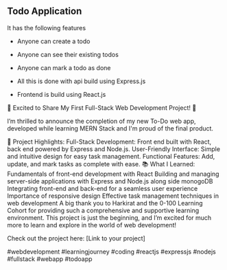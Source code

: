 ## Todo Application

It has the following features

- Anyone can create a todo

- Anyone can see their existing todos

- Anyone can mark a todo as done

- All this is done with api build using Express.js

- Frontend is build using React.js

🚀 Excited to Share My First Full-Stack Web Development Project! 🚀

I’m thrilled to announce the completion of my new To-Do web app, developed while learning MERN Stack and I'm proud of the final product.

🔧 Project Highlights:
Full-Stack Development: Front end built with React, back end powered by Express and Node.js.
User-Friendly Interface: Simple and intuitive design for easy task management.
Functional Features: Add, update, and mark tasks as complete with ease.
📚 What I Learned:
Fundamentals of front-end development with React
Building and managing server-side applications with Express and Node.js along side monogoDB
Integrating front-end and back-end for a seamless user experience
Importance of responsive design
Effective task management techniques in web development
A big thank you to Harkirat and the 0-100 Learning Cohort for providing such a comprehensive and supportive learning environment. This project is just the beginning, and I’m excited for much more to learn and explore in the world of web development!

Check out the project here: [Link to your project]

#webdevelopment #learningjourney #coding #reactjs #expressjs #nodejs #fullstack #webapp #todoapp

